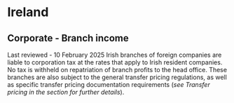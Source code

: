 # Ireland
## Corporate - Branch income
Last reviewed - 10 February 2025
Irish branches of foreign companies are liable to corporation tax at the rates that apply to Irish resident companies. No tax is withheld on repatriation of branch profits to the head office.
These branches are also subject to the general transfer pricing regulations, as well as specific transfer pricing documentation requirements (_see Transfer pricing in the section for further details_).
